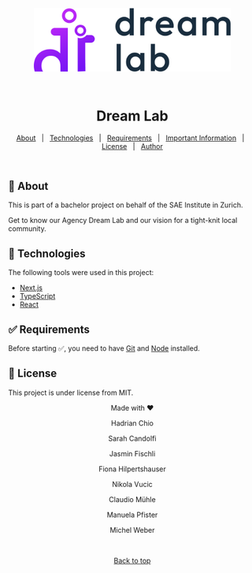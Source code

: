 <div align="center" id="top"> 
  <img src="./public/dreamlab-logo.png" alt="Dream Lab Agenvy" width="400" />

&#xa0;

</div>

<h1 align="center">Dream Lab</h1>

<p align="center">
  <a href="#dart-about">About</a> &#xa0; | &#xa0; 
  <a href="#rocket-technologies">Technologies</a> &#xa0; | &#xa0;
  <a href="#white_check_mark-requirements">Requirements</a> &#xa0; | &#xa0;
  <a href="#checkered_flag-starting">Important Information</a> &#xa0; | &#xa0;
  <a href="#memo-license">License</a> &#xa0; | &#xa0;
  <a href="https://github.com/{{YOUR_GITHUB_USERNAME}}" target="_blank">Author</a>
</p>

<br>

## 🎯 About

<p>This is part of a bachelor project on behalf of the SAE Institute in Zurich.</p>
<p>Get to know our Agency Dream Lab and our vision for a tight-knit local community. </p>

## 🚀 Technologies

The following tools were used in this project:

- [Next.js](https://nextjs.org/)
- [TypeScript](https://www.typescriptlang.org/)
- [React](https://reactjs.org/)

## ✅ Requirements

Before starting ✅, you need to have [Git](https://git-scm.com) and [Node](https://nodejs.org/en/) installed.

## 📝 License

This project is under license from MIT.

<div align="center" id="bottom">
  <p>Made with ❤️</p>
  <p>Hadrian Chio</p>
  <p>Sarah Candolfi</p>
  <p>Jasmin Fischli</p>
  <p>Fiona Hilpertshauser</p>
  <p>Nikola Vucic</p>
  <p>Claudio Mühle</p>
  <p>Manuela Pfister</p>
  <p>Michel Weber</p>
</div>

&#xa0;

<div align="center">
<a href="#top">Back to top</a>
</div>
